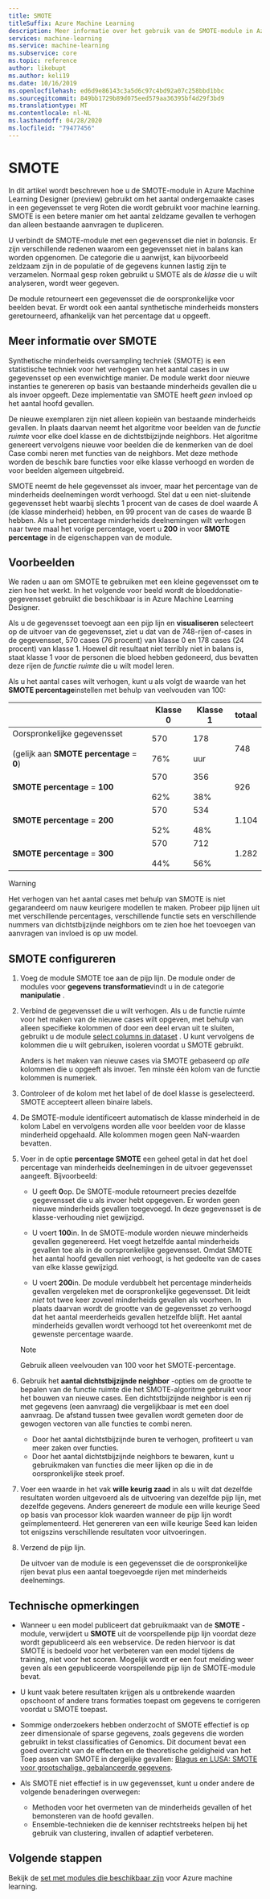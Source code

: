 ```yaml
---
title: SMOTE
titleSuffix: Azure Machine Learning
description: Meer informatie over het gebruik van de SMOTE-module in Azure Machine Learning om het aantal voor beelden met een laag voor beeld in een gegevensset te verg Roten door gebruik te maken van oversteek proeven.
services: machine-learning
ms.service: machine-learning
ms.subservice: core
ms.topic: reference
author: likebupt
ms.author: keli19
ms.date: 10/16/2019
ms.openlocfilehash: ed6d9e86143c3a5d6c97c4bd92a07c258bbd1bbc
ms.sourcegitcommit: 849bb1729b89d075eed579aa36395bf4d29f3bd9
ms.translationtype: MT
ms.contentlocale: nl-NL
ms.lasthandoff: 04/28/2020
ms.locfileid: "79477456"
---
```

# <a name="smote"></a>SMOTE

In dit artikel wordt beschreven hoe u de SMOTE-module in Azure Machine Learning Designer (preview) gebruikt om het aantal ondergemaakte cases in een gegevensset te verg Roten die wordt gebruikt voor machine learning. SMOTE is een betere manier om het aantal zeldzame gevallen te verhogen dan alleen bestaande aanvragen te dupliceren.  

U verbindt de SMOTE-module met een gegevensset die niet in *balans*is. Er zijn verschillende redenen waarom een gegevensset niet in balans kan worden opgenomen. De categorie die u aanwijst, kan bijvoorbeeld zeldzaam zijn in de populatie of de gegevens kunnen lastig zijn te verzamelen. Normaal gesp roken gebruikt u SMOTE als de *klasse* die u wilt analyseren, wordt weer gegeven. 
  
De module retourneert een gegevensset die de oorspronkelijke voor beelden bevat. Er wordt ook een aantal synthetische minderheids monsters geretourneerd, afhankelijk van het percentage dat u opgeeft.  
  
## <a name="more-about-smote"></a>Meer informatie over SMOTE

Synthetische minderheids oversampling techniek (SMOTE) is een statistische techniek voor het verhogen van het aantal cases in uw gegevensset op een evenwichtige manier. De module werkt door nieuwe instanties te genereren op basis van bestaande minderheids gevallen die u als invoer opgeeft. Deze implementatie van SMOTE heeft *geen* invloed op het aantal hoofd gevallen.

De nieuwe exemplaren zijn niet alleen kopieën van bestaande minderheids gevallen. In plaats daarvan neemt het algoritme voor beelden van de *functie ruimte* voor elke doel klasse en de dichtstbijzijnde neighbors. Het algoritme genereert vervolgens nieuwe voor beelden die de kenmerken van de doel Case combi neren met functies van de neighbors. Met deze methode worden de beschik bare functies voor elke klasse verhoogd en worden de voor beelden algemeen uitgebreid.
  
SMOTE neemt de hele gegevensset als invoer, maar het percentage van de minderheids deelnemingen wordt verhoogd. Stel dat u een niet-sluitende gegevensset hebt waarbij slechts 1 procent van de cases de doel waarde A (de klasse minderheid) hebben, en 99 procent van de cases de waarde B hebben. Als u het percentage minderheids deelnemingen wilt verhogen naar twee maal het vorige percentage, voert u **200** in voor **SMOTE percentage** in de eigenschappen van de module.  
  
## <a name="examples"></a>Voorbeelden  

We raden u aan om SMOTE te gebruiken met een kleine gegevensset om te zien hoe het werkt. In het volgende voor beeld wordt de bloeddonatie-gegevensset gebruikt die beschikbaar is in Azure Machine Learning Designer.
  
Als u de gegevensset toevoegt aan een pijp lijn en **visualiseren** selecteert op de uitvoer van de gegevensset, ziet u dat van de 748-rijen of-cases in de gegevensset, 570 cases (76 procent) van klasse 0 en 178 cases (24 procent) van klasse 1. Hoewel dit resultaat niet terribly niet in balans is, staat klasse 1 voor de personen die bloed hebben gedoneerd, dus bevatten deze rijen de *functie ruimte* die u wilt model leren.
 
Als u het aantal cases wilt verhogen, kunt u als volgt de waarde van het **SMOTE percentage**instellen met behulp van veelvouden van 100:

||Klasse 0|Klasse 1|totaal|  
|-|-------------|-------------|-----------|  
|Oorspronkelijke gegevensset<br /><br /> (gelijk aan **SMOTE percentage** = **0**)|570<br /><br /> 76%|178<br /><br /> uur|748|  
|**SMOTE percentage** = **100**|570<br /><br /> 62%|356<br /><br /> 38%|926|  
|**SMOTE percentage** = **200**|570<br /><br /> 52%|534<br /><br /> 48%|1.104|  
|**SMOTE percentage** = **300**|570<br /><br /> 44%|712<br /><br /> 56%|1.282|  
  
> [!WARNING]
> Het verhogen van het aantal cases met behulp van SMOTE is niet gegarandeerd om nauw keurigere modellen te maken. Probeer pijp lijnen uit met verschillende percentages, verschillende functie sets en verschillende nummers van dichtstbijzijnde neighbors om te zien hoe het toevoegen van aanvragen van invloed is op uw model.  
  
## <a name="how-to-configure-smote"></a>SMOTE configureren
  
1.  Voeg de module SMOTE toe aan de pijp lijn. De module onder de modules voor **gegevens transformatie**vindt u in de categorie **manipulatie** .

2. Verbind de gegevensset die u wilt verhogen. Als u de functie ruimte voor het maken van de nieuwe cases wilt opgeven, met behulp van alleen specifieke kolommen of door een deel ervan uit te sluiten, gebruikt u de module [select columns in dataset](select-columns-in-dataset.md) . U kunt vervolgens de kolommen die u wilt gebruiken, isoleren voordat u SMOTE gebruikt.
  
    Anders is het maken van nieuwe cases via SMOTE gebaseerd op *alle* kolommen die u opgeeft als invoer. Ten minste één kolom van de functie kolommen is numeriek.
  
3.  Controleer of de kolom met het label of de doel klasse is geselecteerd. SMOTE accepteert alleen binaire labels.
  
4.  De SMOTE-module identificeert automatisch de klasse minderheid in de kolom Label en vervolgens worden alle voor beelden voor de klasse minderheid opgehaald. Alle kolommen mogen geen NaN-waarden bevatten.
  
5.  Voer in de optie **percentage SMOTE** een geheel getal in dat het doel percentage van minderheids deelnemingen in de uitvoer gegevensset aangeeft. Bijvoorbeeld:  
  
    - U geeft **0**op. De SMOTE-module retourneert precies dezelfde gegevensset die u als invoer hebt opgegeven. Er worden geen nieuwe minderheids gevallen toegevoegd. In deze gegevensset is de klasse-verhouding niet gewijzigd.  
  
    - U voert **100**in. In de SMOTE-module worden nieuwe minderheids gevallen gegenereerd. Het voegt hetzelfde aantal minderheids gevallen toe als in de oorspronkelijke gegevensset. Omdat SMOTE het aantal hoofd gevallen niet verhoogt, is het gedeelte van de cases van elke klasse gewijzigd.  
  
    - U voert **200**in. De module verdubbelt het percentage minderheids gevallen vergeleken met de oorspronkelijke gegevensset. Dit leidt *niet* tot twee keer zoveel minderheids gevallen als voorheen. In plaats daarvan wordt de grootte van de gegevensset zo verhoogd dat het aantal meerderheids gevallen hetzelfde blijft. Het aantal minderheids gevallen wordt verhoogd tot het overeenkomt met de gewenste percentage waarde.  
  
    > [!NOTE]
    > Gebruik alleen veelvouden van 100 voor het SMOTE-percentage.

6.  Gebruik het **aantal dichtstbijzijnde neighbor** -opties om de grootte te bepalen van de functie ruimte die het SMOTE-algoritme gebruikt voor het bouwen van nieuwe cases. Een dichtstbijzijnde neighbor is een rij met gegevens (een aanvraag) die vergelijkbaar is met een doel aanvraag. De afstand tussen twee gevallen wordt gemeten door de gewogen vectoren van alle functies te combi neren.  
  
    + Door het aantal dichtstbijzijnde buren te verhogen, profiteert u van meer zaken over functies.
    + Door het aantal dichtstbijzijnde neighbors te bewaren, kunt u gebruikmaken van functies die meer lijken op die in de oorspronkelijke steek proef.  
  
7. Voer een waarde in het vak **wille keurig zaad** in als u wilt dat dezelfde resultaten worden uitgevoerd als de uitvoering van dezelfde pijp lijn, met dezelfde gegevens. Anders genereert de module een wille keurige Seed op basis van processor klok waarden wanneer de pijp lijn wordt geïmplementeerd. Het genereren van een wille keurige Seed kan leiden tot enigszins verschillende resultaten voor uitvoeringen.

8. Verzend de pijp lijn.  
  
   De uitvoer van de module is een gegevensset die de oorspronkelijke rijen bevat plus een aantal toegevoegde rijen met minderheids deelnemings.  

## <a name="technical-notes"></a>Technische opmerkingen

+ Wanneer u een model publiceert dat gebruikmaakt van de **SMOTE** -module, verwijdert u **SMOTE** uit de voorspellende pijp lijn voordat deze wordt gepubliceerd als een webservice. De reden hiervoor is dat SMOTE is bedoeld voor het verbeteren van een model tijdens de training, niet voor het scoren. Mogelijk wordt er een fout melding weer geven als een gepubliceerde voorspellende pijp lijn de SMOTE-module bevat.

+ U kunt vaak betere resultaten krijgen als u ontbrekende waarden opschoont of andere trans formaties toepast om gegevens te corrigeren voordat u SMOTE toepast. 

+ Sommige onderzoekers hebben onderzocht of SMOTE effectief is op zeer dimensionale of sparse gegevens, zoals gegevens die worden gebruikt in tekst classificaties of Genomics. Dit document bevat een goed overzicht van de effecten en de theoretische geldigheid van het Toep assen van SMOTE in dergelijke gevallen: [Blagus en LUSA: SMOTE voor grootschalige, gebalanceerde gegevens](https://bmcbioinformatics.biomedcentral.com/articles/10.1186/1471-2105-14-106).

+ Als SMOTE niet effectief is in uw gegevensset, kunt u onder andere de volgende benaderingen overwegen:
  + Methoden voor het overmeten van de minderheids gevallen of het bemonsteren van de hoofd gevallen.
  + Ensemble-technieken die de kenniser rechtstreeks helpen bij het gebruik van clustering, invallen of adaptief verbeteren.


## <a name="next-steps"></a>Volgende stappen

Bekijk de [set met modules die beschikbaar zijn](module-reference.md) voor Azure machine learning. 

